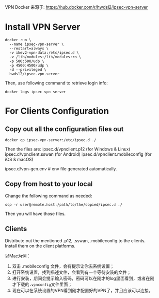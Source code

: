 VPN Docker 来源于: https://hub.docker.com/r/hwdsl2/ipsec-vpn-server

# Install VPN Server

```
docker run \
  --name ipsec-vpn-server \
  --restart=always \
  -v ikev2-vpn-data:/etc/ipsec.d \
  -v /lib/modules:/lib/modules:ro \
  -p 500:500/udp \
  -p 4500:4500/udp \
  -d --privileged \
  hwdsl2/ipsec-vpn-server
```

Then, use following command to retrieve login info:

```
docker logs ipsec-vpn-server
```

# For Clients Configuration

## Copy out all the configuration files out

```
docker cp ipsec-vpn-server:/etc/ipsec.d ./
```

Then the files are:
ipsec.d/vpnclient.p12 (for Windows & Linux)
ipsec.d/vpnclient.sswan (for Android)
ipsec.d/vpnclient.mobileconfig (for iOS & macOS)

ipsec.d/vpn-gen.env # env file generated automatically.

## Copy from host to your local

Change the following command as needed:

```
scp -r user@remote.host:/path/to/the/copied/ipsec.d ./
```

Then you will have those files.

## Clients

Distribute out the mentioned .p12, .sswan, .mobileconfig to the clients. Install them on the client platforms.

以Mac为例：

1. 双击 .mobileconfig 文件，会有提示让你去系统设置；
2. 打开系统设置，找到描述文件，会看到有一个等待安装的文件；
3. 进行安装，期间会提示输入密码，密码可以在刚才的log里面看到，或者在刚才下载的`.vpnconfig`文件里面；
4. 现在可以在系统设置的VPN看到刚才配置好的VPN了，并且应该可以连接。
